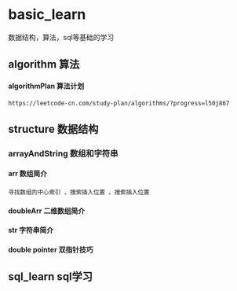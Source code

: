 # basic_learn

数据结构，算法，sql等基础的学习

## algorithm 算法

#### algorithmPlan 算法计划
    https://leetcode-cn.com/study-plan/algorithms/?progress=l50j867




## structure 数据结构
### arrayAndString 数组和字符串
#### arr 数组简介
    寻找数组的中心索引 、搜索插入位置 、搜索插入位置

#### doubleArr 二维数组简介 

#### str 字符串简介
 
#### double pointer 双指针技巧






## sql_learn sql学习